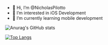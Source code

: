 - 👋 Hi, I’m @NicholasPilotto
- 👀 I’m interested in iOS Development
- 🌱 I’m currently learning mobile development

<!---
NicholasPilotto/NicholasPilotto is a ✨ special ✨ repository because its `README.md` (this file) appears on your GitHub profile.
You can click the Preview link to take a look at your changes.
--->

![Anurag's GitHub stats](https://github-readme-stats.vercel.app/api?username=NicholasPilotto&show_icons=true&theme=darcula)

[![Top Langs](https://github-readme-stats.vercel.app/api/top-langs/?username=NicholasPilotto&layout=compact)](https://github.com/anuraghazra/github-readme-stats)
